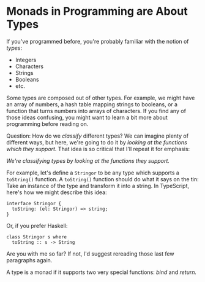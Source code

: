 # Monads in Programming are About Types

If you've programmed before, you're probably familiar with the notion of _types_:

- Integers
- Characters
- Strings
- Booleans
- etc.

Some types are composed out of other types. For example, we might have an array of numbers, a hash table mapping strings to booleans, or a function that turns numbers into arrays of characters. If you find any of those ideas confusing, you might want to learn a bit more about programming before reading on.

Question: How do we _classify_ different types? We can imagine plenty of different ways, but here, we're going to do it by _looking at the functions which they support._ That idea is so critical that I'll repeat it for emphasis:

_We're classifying types by looking at the functions they support._

For example, let's define a `Stringor` to be any type which supports a `toString()` function. A `toString()` function should do what it says on the tin: Take an instance of the type and transform it into a string. In TypeScript, here's how we might describe this idea:

```
interface Stringor {
  toString: (el: Stringor) => string;
}
```

Or, if you prefer Haskell:

```
class Stringor s where
  toString :: s -> String
```

Are you with me so far? If not, I'd suggest rereading those last few paragraphs again.

A type is a monad if it supports two very special functions: _bind_ and _return._
